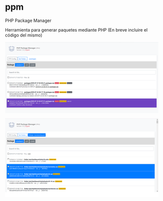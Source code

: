 # ppm
PHP Package Manager

Herramienta para generar paquetes mediante PHP (En breve incluire el código del mismo)

 ![Pantalla 1](/screenweb.png?raw=true "Pantalla 1")
 
 ![Pantalla 2](/screenweb2.png?raw=true "Pantalla 2")
